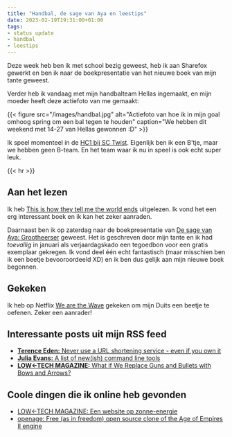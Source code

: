 ```yaml
---
title: "Handbal, de sage van Aya en leestips"
date: 2023-02-19T19:31:00+01:00
tags: 
- status update
- handbal
- leestips
---
```


Deze week heb ben ik met school bezig geweest, heb ik aan Sharefox gewerkt en ben ik naar de boekpresentatie van het nieuwe boek van mijn tante geweest.

Verder heb ik vandaag met mijn handbalteam Hellas ingemaakt, en mijn moeder heeft deze actiefoto van me gemaakt:

{{< figure src="/images/handbal.jpg" alt="Actiefoto van hoe ik in mijn goal omhoog spring om een bal tegen te houden" caption="We hebben dit weekend met 14-27 van Hellas gewonnen :D" >}}

Ik speel momenteel in de [HC1 bij SC Twist](https://sctwist.nl/joomla/handbal-start2/teams-handbal/hcj-h.html). Eigenlijk ben ik een B'tje, maar we hebben geen B-team. En het team waar ik nu in speel is ook echt super leuk.

{{< hr >}}

## Aan het lezen

Ik heb [This is how they tell me the world ends](https://www.bibliotheek.nl/catalogus/titel.434364606.html/this-is-how-they-tell-me-the-world-ends/) uitgelezen. Ik vond het een erg interessant boek en ik kan het zeker aanraden.

Daarnaast ben ik op zaterdag naar de boekpresentatie van [De sage van Aya: Grootheerser](https://www.boekscout.nl/shop2/boek.php?bid=14059) geweest. Het is geschreven door mijn tante en ik had *toevallig* in januari als verjaardagskado een tegoedbon voor een gratis exemplaar  gekregen. Ik vond deel één echt fantastisch (maar misschien ben ik een beetje bevooroordeeld XD) en ik ben dus gelijk aan mijn nieuwe boek begonnen.

## Gekeken

Ik heb op Netflix [We are the Wave](https://en.wikipedia.org/wiki/We_Are_the_Wave) gekeken om mijn Duits een beetje te oefenen. Zeker een aanrader!

## Interessante posts uit mijn RSS feed

- [**Terence Eden:** Never use a URL shortening service - even if you own it](https://shkspr.mobi/blog/2023/02/never-use-a-url-shortening-service-even-if-you-own-it/)
- [**Julia Evans:** A list of new(ish) command line tools](https://jvns.ca/blog/2022/04/12/a-list-of-new-ish--command-line-tools/)
- [**LOW←TECH MAGAZINE:** What if We Replace Guns and Bullets with Bows and Arrows?](https://solar.lowtechmagazine.com/2022/11/what-if-we-replace-guns-and-bullets-with-bows-and-arrows.html)

## Coole dingen die ik online heb gevonden

- [LOW←TECH MAGAZINE: Een website op zonne-energie](https://solar.lowtechmagazine.com)
- [openage: Free (as in freedom) open source clone of the Age of Empires II engine](https://github.com/SFTtech/openage)
